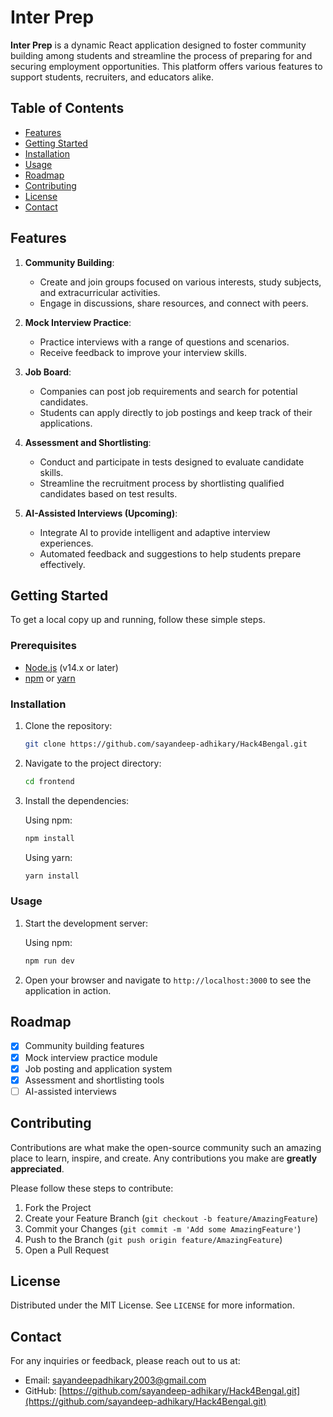 # Inter Prep

**Inter Prep** is a dynamic React application designed to foster community building among students and streamline the process of preparing for and securing employment opportunities. This platform offers various features to support students, recruiters, and educators alike.

## Table of Contents

- [Features](#features)
- [Getting Started](#getting-started)
- [Installation](#installation)
- [Usage](#usage)
- [Roadmap](#roadmap)
- [Contributing](#contributing)
- [License](#license)
- [Contact](#contact)

## Features

1. **Community Building**: 
   - Create and join groups focused on various interests, study subjects, and extracurricular activities.
   - Engage in discussions, share resources, and connect with peers.

2. **Mock Interview Practice**:
   - Practice interviews with a range of questions and scenarios.
   - Receive feedback to improve your interview skills.

3. **Job Board**:
   - Companies can post job requirements and search for potential candidates.
   - Students can apply directly to job postings and keep track of their applications.

4. **Assessment and Shortlisting**:
   - Conduct and participate in tests designed to evaluate candidate skills.
   - Streamline the recruitment process by shortlisting qualified candidates based on test results.

5. **AI-Assisted Interviews (Upcoming)**:
   - Integrate AI to provide intelligent and adaptive interview experiences.
   - Automated feedback and suggestions to help students prepare effectively.

## Getting Started

To get a local copy up and running, follow these simple steps.

### Prerequisites

- [Node.js](https://nodejs.org/) (v14.x or later)
- [npm](https://www.npmjs.com/) or [yarn](https://yarnpkg.com/)

### Installation

1. Clone the repository:

   ```bash
   git clone https://github.com/sayandeep-adhikary/Hack4Bengal.git
   ```

2. Navigate to the project directory:

   ```bash
   cd frontend
   ```

3. Install the dependencies:

   Using npm:
   ```bash
   npm install
   ```

   Using yarn:
   ```bash
   yarn install
   ```

### Usage

1. Start the development server:

   Using npm:
   ```bash
   npm run dev
   ```

2. Open your browser and navigate to `http://localhost:3000` to see the application in action.

## Roadmap

- [x] Community building features
- [x] Mock interview practice module
- [x] Job posting and application system
- [x] Assessment and shortlisting tools
- [ ] AI-assisted interviews

## Contributing

Contributions are what make the open-source community such an amazing place to learn, inspire, and create. Any contributions you make are **greatly appreciated**.

Please follow these steps to contribute:

1. Fork the Project
2. Create your Feature Branch (`git checkout -b feature/AmazingFeature`)
3. Commit your Changes (`git commit -m 'Add some AmazingFeature'`)
4. Push to the Branch (`git push origin feature/AmazingFeature`)
5. Open a Pull Request

## License

Distributed under the MIT License. See `LICENSE` for more information.

## Contact

For any inquiries or feedback, please reach out to us at:

- Email: sayandeepadhikary2003@gmail.com
- GitHub: [https://github.com/sayandeep-adhikary/Hack4Bengal.git](https://github.com/sayandeep-adhikary/Hack4Bengal.git)
